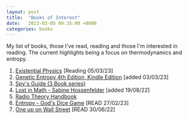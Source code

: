 ```yaml
---
layout: post
title:  "Books of Interest"
date:   2023-03-05 09:35:00 +0000
categories: books
---
```


<p>
My list of books, those I've read, reading and those I'm interested in reading. The current highlights being a focus on thermodynamics and entropy.
</p>
<p></p>

<ol>

<li>
<a href="https://read.amazon.co.uk/kp/embed?asin=B09T2PYC4H&preview=newtab&linkCode=kpe&ref_=cm_sw_r_kb_dp_6N32DCGMNC6NQKMJ09VF">Existential Physics</a>&nbsp;[Reading 05/03/23]
</li>

<li>
<a href="https://www.amazon.co.uk/Genetic-Entropy-John-Sanford-ebook/dp/B00TYWLCO8/ref=sr_1_4?crid=38GKNFWBJHL0I&keywords=entropy&qid=1677966929&s=digital-text&sprefix=entropy%2Cdigital-text%2C83&sr=1-4">Genetic Entropy 4th Edition, Kindle Edition</a>&nbsp;[added 03/03/23]
</li>

<li>
<a href="https://www.amazon.co.uk/gp/product/B082KH253N?ref_=dbs_p_mng_rwt_ser_shvlr&storeType=ebooks">Spy's Guide (3 Book series)</a>
</li>

<li>
<a href="https://amzn.eu/d/4Kno5IT">Lost in Math - Sabine Hossenfelder</a>&nbsp;[added 19/08/22]
</li>

<li>
<a href="https://amzn.eu/d/fYgKjWt">Radio Theory Handbook</a>
</li>

<li>
<a href="https://read.amazon.co.uk/kp/embed?asin=B00EANTTVY&preview=newtab&linkCode=kpe&ref_=cm_sw_r_kb_dp_71MZ91V8HR5GW66TSTDC">Entropy - God's Dice Game</a>&nbsp;[READ 27/02/23]
</li>

<li>
<a href="https://amzn.eu/d/gMBQMjR">One up on Wall Street</a>&nbsp;[READ 30/06/22]
</li>

</ol>